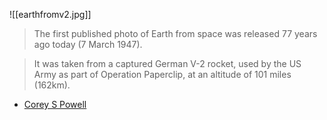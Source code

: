 ![[earthfromv2.jpg]]

> The first published photo of Earth from space was released 77 years ago today (7 March 1947).

> It was taken from a captured German V-2 rocket, used by the US Army as part of Operation Paperclip, at an altitude of 101 miles (162km).

- [Corey S Powell](https://mastodon.social/@coreyspowell/112055451172348827)